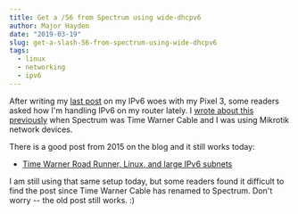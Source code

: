 ```yaml
---
title: Get a /56 from Spectrum using wide-dhcpv6
author: Major Hayden
date: "2019-03-19"
slug: get-a-slash-56-from-spectrum-using-wide-dhcpv6
tags:
  - linux
  - networking
  - ipv6
---
```


After writing my [last post] on my IPv6 woes with my Pixel 3, some readers
asked how I'm handling IPv6 on my router lately. I [wrote about this
previously] when Spectrum was Time Warner Cable and I was using Mikrotik
network devices.

There is a good post from 2015 on the blog and it still works today:

* [Time Warner Road Runner, Linux, and large IPv6 subnets]

I am still using that same setup today, but some readers found it difficult
to find the post since Time Warner Cable has renamed to Spectrum. Don't worry
-- the old post still works. :)

[last post]: /2019/03/17/pixel-3-wifi-drops-constantly/
[wrote about this previously]: /2014/09/11/howto-time-warner-cable-ipv6/
[Time Warner Road Runner, Linux, and large IPv6 subnets]: /2015/09/11/time-warner-road-runner-linux-and-large-ipv6-subnets/
